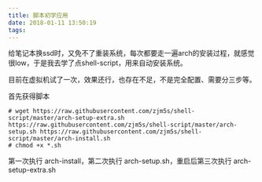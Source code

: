 ```yaml
---
title: 脚本初学应用
date: 2018-01-11 13:50:19
tags:
---
```

给笔记本换ssd时，又免不了重装系统，每次都要走一遍arch的安装过程，就感觉很low，于是我去学了点shell-script，用来自动安装系统。

目前在虚拟机试了一次，效果还行，也存在不足，不是完全配置、需要分三步等。

首先获得脚本
```
# wget https://raw.githubusercontent.com/zjm5s/shell-script/master/arch-setup-extra.sh https://raw.githubusercontent.com/zjm5s/shell-script/master/arch-setup.sh https://raw.githubusercontent.com/zjm5s/shell-script/master/arch-install.sh
# chmod +x *.sh
```
第一次执行 arch-install，第二次执行 arch-setup.sh，重启后第三次执行 arch-setup-extra.sh
